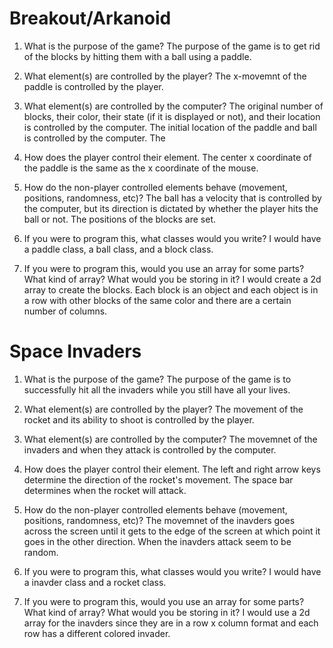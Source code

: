  # Breakout/Arkanoid
 1) What is the purpose of the game?
 The purpose of the game is to get rid of the blocks by hitting them with a ball using a paddle.
    
 2) What element(s) are controlled by the player?
 The x-movemnt of the paddle is controlled by the player. 
 
  3) What element(s) are controlled by the computer?
  The original number of blocks, their color, their state (if it is displayed or not), and their location is controlled by the computer. The initial location of the paddle and ball is controlled by the computer. The 
  
  4) How does the player control their element.
  The center x coordinate of the paddle is the same as the x coordinate of the mouse. 
  
  5) How do the non-player controlled elements behave (movement, positions, randomness, etc)?
  The ball has a velocity that is controlled by the computer, but its direction is dictated by whether the player hits the ball or not. The positions of the blocks are set. 
  
6) If you were to program this, what classes would you write?
I would have a paddle class, a ball class, and a block class. 

7) If you were to program this, would you use an array for some parts? What kind of array? What would you be storing in it?
I would create a 2d array to create the blocks. Each block is an object and each object is in a row with other blocks of the same color and there are a certain number of columns. 

# Space Invaders
1) What is the purpose of the game?
The purpose of the game is to successfully hit all the invaders while you still have all your lives. 
    
2) What element(s) are controlled by the player?
The movement of the rocket and its ability to shoot is controlled by the player.

3) What element(s) are controlled by the computer?
The movemnet of the invaders and when they attack is controlled by the computer.

4) How does the player control their element.
The left and right arrow keys determine the direction of the rocket's movement. The space bar determines when the rocket will attack. 
    
5) How do the non-player controlled elements behave (movement, positions, randomness, etc)?
The movemnet of the inavders goes across the screen until it gets to the edge of the screen at which point it goes in the other direction. When the inavders attack seem to be random. 

6) If you were to program this, what classes would you write?
I would have a inavder class and a rocket class.

7) If you were to program this, would you use an array for some parts? What kind of array? What would you be storing in it?
I would use a 2d array for the inavders since they are in a row x column format and each row has a different colored invader. 

